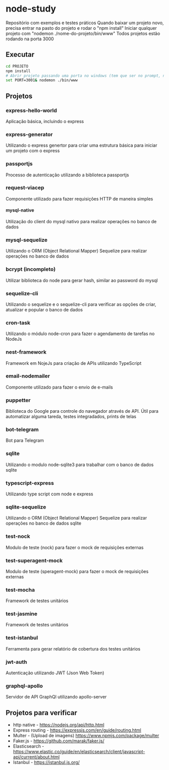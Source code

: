 # node-study
Repositório com exemplos e testes práticos
Quando baixar um projeto novo, precisa entrar na pasto do projeto e rodar o "npm install"
Iniciar qualquer projeto com "nodemon ./nome-do-projeto/bin/www"
Todos projetos estão rodando na porta 3000

## Executar
 ```bash
cd PROJETO
npm install
# Abrir projeto passando uma porta no windows (tem que ser no prompt, nao funciona no terminal do VsCode)
set PORT=3001& nodemon ./bin/www
```

## Projetos

### express-hello-world
Aplicação básica, incluindo o express

### express-generator
Utilizando o express genertor para criar uma estrutura básica para iniciar um projeto com o express

### passportjs
Processo de autenticação utilizando a biblioteca passportjs

### request-viacep
Componente utilizado para fazer requisições HTTP de maneira simples

#### mysql-native
Utilização do client do mysql nativo para realizar operações no banco de dados

### mysql-sequelize
Utilizando o ORM (Object Relational Mapper) Sequelize para realizar operações no banco de dados

### bcrypt (incompleto)
Utilizar biblioteca do node para gerar hash, similar ao password do mysql

### sequelize-cli
Utilizando o sequelize e o sequelize-cli para verificar as opções de criar, atualizar e popular o banco de dados

### cron-task
Utilizando o módulo node-cron para fazer o agendamento de tarefas no NodeJs

### nest-framework
Framework em NojeJs para criação de APIs utilizando TypeScript

### email-nodemailer
Componente utilizado para fazer o envio de e-mails

### puppetter
Biblioteca do Google para controle do navegador através de API. Útil para automatizar alguma tareda, testes integradados, prints de telas

### bot-telegram
Bot para Telegram

### sqlite
Utilizando o modulo node-sqlite3 para trabalhar com o banco de dados sqlite

### typescript-express
Utilizando type script com node e express

### sqlite-sequelize
Utilizando o ORM (Object Relational Mapper) Sequelize para realizar operações no banco de dados sqlite

### test-nock
Modulo de teste (nock) para fazer o mock de requisições externas

### test-superagent-mock
Modulo de teste (speragent-mock) para fazer o mock de requisições externas

### test-mocha
Framework de testes unitários

### test-jasmine
Framework de testes unitários

### test-istanbul
Ferramenta para gerar relatório de cobertura dos testes unitários

### jwt-auth
Autenticação utilizando JWT (Json Web Token)

### graphql-apollo
Servidor de API GraphQl utilizando apollo-server

## Projetos para verificar
- http native - https://nodejs.org/api/http.html
- Express routing - https://expressjs.com/en/guide/routing.html
- Multer - (Upload de imagens) https://www.npmjs.com/package/multer
- Faker.js - https://github.com/marak/faker.js/
- Elasticsearch - https://www.elastic.co/guide/en/elasticsearch/client/javascript-api/current/about.html
- Istanbul - https://istanbul.js.org/